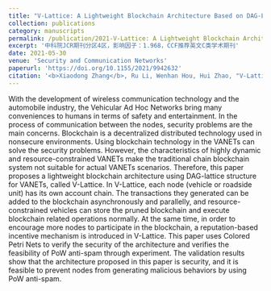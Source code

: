 ```yaml
---
title: "V-Lattice: A Lightweight Blockchain Architecture Based on DAG-Lattice Structure for Vehicular Ad Hoc Networks"
collection: publications
category: manuscripts
permalink: /publication/2021-V-Lattice: A Lightweight Blockchain Architecture Based on DAG-Lattice Structure for Vehicular Ad Hoc Networks
excerpt: '中科院JCR期刊分区4区，影响因子：1.968，CCF推荐英文C类学术期刊'
date: 2021-05-30
venue: 'Security and Communication Networks'
paperurl: 'https://doi.org/10.1155/2021/9942632'
citation: '<b>Xiaodong Zhang</b>, Ru Li, Wenhan Hou, Hui Zhao, "V-Lattice: A Lightweight Blockchain Architecture Based on DAG-Lattice Structure for Vehicular Ad Hoc Networks", Security and Communication Networks, vol. 2021, Article ID 9942632, 17 pages, 2021.'
---
```


With the development of wireless communication technology and the automobile industry, the Vehicular Ad Hoc Networks bring many conveniences to humans in terms of safety and entertainment. In the process of communication between the nodes, security problems are the main concerns. Blockchain is a decentralized distributed technology used in nonsecure environments. Using blockchain technology in the VANETs can solve the security problems. However, the characteristics of highly dynamic and resource-constrained VANETs make the traditional chain blockchain system not suitable for actual VANETs scenarios. Therefore, this paper proposes a lightweight blockchain architecture using DAG-lattice structure for VANETs, called V-Lattice. In V-Lattice, each node (vehicle or roadside unit) has its own account chain. The transactions they generated can be added to the blockchain asynchronously and parallelly, and resource-constrained vehicles can store the pruned blockchain and execute blockchain related operations normally. At the same time, in order to encourage more nodes to participate in the blockchain, a reputation-based incentive mechanism is introduced in V-Lattice. This paper uses Colored Petri Nets to verify the security of the architecture and verifies the feasibility of PoW anti-spam through experiment. The validation results show that the architecture proposed in this paper is security, and it is feasible to prevent nodes from generating malicious behaviors by using PoW anti-spam.
